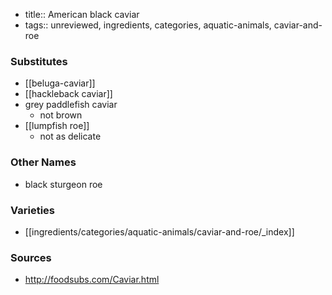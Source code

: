 - title:: American black caviar
- tags:: unreviewed, ingredients, categories, aquatic-animals, caviar-and-roe
### Substitutes
- [[beluga-caviar]]
- [[hackleback caviar]]
- grey paddlefish caviar
	- not brown
- [[lumpfish roe]]
	- not as delicate

### Other Names
* black sturgeon roe

### Varieties
* [[ingredients/categories/aquatic-animals/caviar-and-roe/_index]]

### Sources
* http://foodsubs.com/Caviar.html
